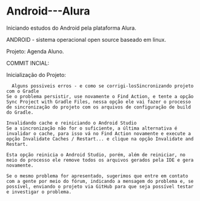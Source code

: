 # Android---Alura
Iniciando estudos do Android pela plataforma Alura.

  ANDROID - sistema operacional open source baseado em linux.
  
 
 Projeto: Agenda Aluno.
 
 COMMIT INCIAL:
 
  Inicialização do Projeto:

      Alguns possiveis erros - e como se corrigi-losSincronizando projeto com o Gradle
    Se o problema persistir, use novamente o Find Action, e tente a opção Sync Project with Gradle Files, nessa opção ele vai fazer o processo de sincronização do projeto com os arquivos de configuração de build do Gradle.

    Invalidando cache e reiniciando o Android Studio
    Se a sincronização não for o suficiente, a última alternativa é invalidar o cache, para isso vá no Find Action novamente e execute a opção Invalidate Caches / Restart... e clique na opção Invalidate and Restart.

    Esta opção reinicia o Android Studio, porém, além de reiniciar, no meio do processo ele remove todos os arquivos gerados pela IDE e gera novamente.

    Se o mesmo problema for apresentado, sugerimos que entre em contato com a gente por meio do fórum, indicando a mensagem do problema e, se possível, enviando o projeto via GitHub para que seja possível testar e investigar o problema.
